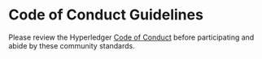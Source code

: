 Code of Conduct Guidelines
==========================

Please review the Hyperledger [Code of
Conduct](https://tsc.hyperledger.org/code-of-conduct.html) before participating
and abide by these community standards.

